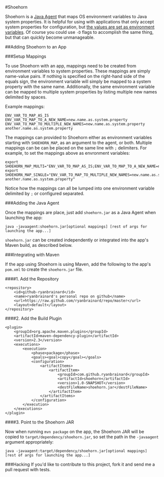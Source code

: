 #Shoehorn

Shoehorn is a [Java Agent](http://docs.oracle.com/javase/6/docs/api/java/lang/instrument/package-summary.html)
that maps OS environment variables to Java system properties. It is helpful for using with applications that only
accept system properties for configuration, but [the values are set as environment variables](http://www.12factor.net/config).
Of course you could use `-D` flags to accomplish the same thing, but that can quickly become unmanageable.

##Adding Shoehorn to an App

###Setup Mappings

To use Shoehorn with an app, mappings need to be created from environment variables to system properties.
These mappings are simply name-value pairs. If nothing is specified on the right-hand side of the equals
sign, the environment variable will simply be mapped to a system property with the same name.
Additionally, the same environment variable can be mapped to multiple
system properties by listing multiple new names delimited by spaces.

Example mappings:

    ENV_VAR_TO_MAP_AS_IS
    ENV_VAR_TO_MAP_TO_A_NEW_NAME=new.name.as.system.property
    ENV_VAR_TO_MAP_TO_MULTIPLE_NEW_NAMES=new.name.as.system.property another.name.as.system.property

The mappings can provided to Shoehorn either as environment variables starting with `SHOEHORN_MAP`,
as an argument to the agent, or both. Multiple mappings can be can be placed on the same line with `;` delimiters.
For example, to set the mappings above as envronment variables:

    export SHOEHORN_MAP_MULTI="ENV_VAR_TO_MAP_AS_IS;ENV_VAR_TO_MAP_TO_A_NEW_NAME=new.name.as.system.property"
    export SHOEHORN_MAP_SINGLE="ENV_VAR_TO_MAP_TO_MULTIPLE_NEW_NAMES=new.name.as.system.property another.name.as.system.property"

Notice how the mappings can all be lumped into one environment variable delimited by `;` or configured separated.

###Adding the Java Agent

Once the mappings are place, just add `shoehorn.jar` as a Java Agent when launching the app:

    java -javaagent:shoehorn.jar[optional mappings] [rest of args for launching the app...]

`shoehorn.jar` can be created independently or integrated into the app's Maven build, as described below.

###Integrating with Maven

If the app using Shoehorn is using Maven, add the following to the app's `pom.xml` to create the `shoehorn.jar` file.

####1. Add the Repository

    <repository>
        <id>github-ryanbrainard</id>
        <name>ryanbrainard's personal repo on github</name>
        <url>https://raw.github.com/ryanbrainard/repo/master</url>
        <layout>default</layout>
    </repository>

####2. Add the Build Plugin

    <plugin>
        <groupId>org.apache.maven.plugins</groupId>
        <artifactId>maven-dependency-plugin</artifactId>
        <version>2.3</version>
        <executions>
            <execution>
                <phase>package</phase>
                <goals><goal>copy</goal></goals>
                <configuration>
                    <artifactItems>
                        <artifactItem>
                            <groupId>com.github.ryanbrainard</groupId>
                            <artifactId>shoehorn</artifactId>
                            <version>1.0-SNAPSHOT</version>
                            <destFileName>shoehorn.jar</destFileName>
                        </artifactItem>
                    </artifactItems>
                </configuration>
            </execution>
        </executions>
    </plugin>

####3. Point to the Shoehorn JAR

Now when running `mvn package` on the app, the Shoehorn JAR will be copied to `target/dependency/shoehorn.jar`,
so set the path in the `-javaagent` argument appropriately:

    java -javaagent:target/dependency/shoehorn.jar[optional mappings]  [rest of args for launching the app...]


###Hacking
If you'd like to contribute to this project, fork it and send me a pull request with tests.
